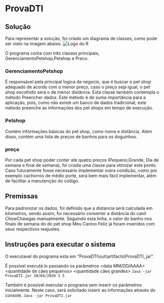 # ProvaDTI

## Solução
Para representar a solução, foi criado um diagrama de classes, como pode ser visto na imagem abaixo.
 ![Logo do R](https://i.ibb.co/yFmBv8G/prova-Dti-Diagrama.png)
 
 O programa conta com três classes principais, GerenciamentoPetshop,Petshop e Preco.
 
 
### GerenciamentoPetshop
É responsável pela principal logica de negocio, que é buscar o pet shop adequado de acordo com o menor preço, caso o preço seja igual, o pet shop escolhido será o de menor distância.
Esta classe também contempla o método Preencher dados. Este método é de suma importância para a aplicação, pois, como não existe um banco de dados tradicional, este método preenche as informações dos pet shops em tempo de execução.

### Petshop
Contém informações básicas do pet shop, como nome e distância. Além disso, contém uma lista de preços de banhos para os doguinhos.

### preço
Por cada pet shop poder conter até quatro preços (Pequeno,Grande, Dia de semana e final de semana), foi criada uma classe para otimizar este ponto. Caso futuramente fosse necessário implementar outra condição, como por exemplo cachorros de médio porte, será bem mais fácil implementar, além de facilitar a manutenção do código.

## Premissas 


Para padronizar os dados, foi definido que a distancia será calculada em kilometros, sendo assim, foi necessário converter a distância do canil ChowChawgas manualmente.
Seguindo esta linha, o valor do banho nos finais de semana do do pet shop Meu Canino Feliz já foram inseridos com seus respectivos reajustes.


## Instruções para executar o sistema
O executavel do programa esta em "ProvaDTI\out\artifacts\ProvaDTI_jar". 


É possível executá lo passando os parâmetros
<data MM/DD/AAAA> <quantidade de cães pequenos> <quantidade cães grandes>
	`Java -jar ProvaDTI.jar 10/04/2020 3 5`

Também é possível executar o programa sem inserir os parâmetros inicialmente. Neste caso, será solicitado inserir as informações através do console.
	`Java -jar ProvaDTI.jar`